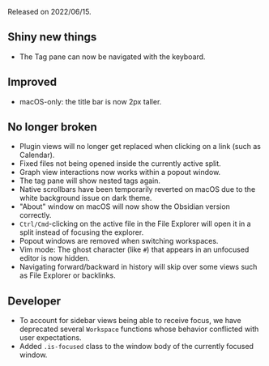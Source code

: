 Released on 2022/06/15.

## Shiny new things

- The Tag pane can now be navigated with the keyboard.

## Improved

- macOS-only: the title bar is now 2px taller.

## No longer broken

- Plugin views will no longer get replaced when clicking on a link (such as Calendar).
- Fixed files not being opened inside the currently active split.
- Graph view interactions now works within a popout window.
- The tag pane will show nested tags again.
- Native scrollbars have been temporarily reverted on macOS due to the white background issue on dark theme.
- "About" window on macOS will now show the Obsidian version correctly.
- `Ctrl/Cmd`-clicking on the active file in the File Explorer will open it in a split instead of focusing the explorer.
- Popout windows are removed when switching workspaces.
- Vim mode: The ghost character (like `#`) that appears in an unfocused editor is now hidden.
- Navigating forward/backward in history will skip over some views such as File Explorer or backlinks.

## Developer

- To account for sidebar views being able to receive focus, we have deprecated several `Workspace` functions whose behavior conflicted with user expectations.
- Added `.is-focused` class to the window body of the currently focused window.
